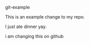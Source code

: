 git-example

This is an example change to my repo.

I just ate dinner yay.

i am changing this on github
